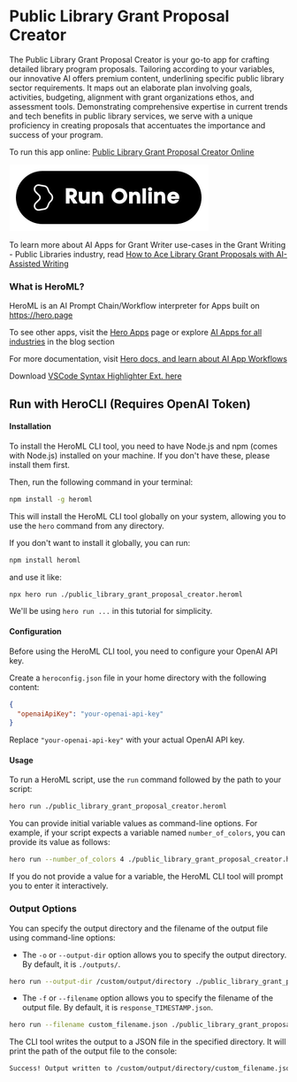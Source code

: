 # Public Library Grant Proposal Creator

The Public Library Grant Proposal Creator is your go-to app for crafting detailed library program proposals. Tailoring according to your variables, our innovative AI offers premium content, underlining specific public library sector requirements. It maps out an elaborate plan involving goals, activities, budgeting, alignment with grant organizations ethos, and assessment tools. Demonstrating comprehensive expertise in current trends and tech benefits in public library services, we serve with a unique proficiency in creating proposals that accentuates the importance and success of your program.

To run this app online: [Public Library Grant Proposal Creator Online](https://hero.page/app/public-library-grant-proposal-creator-ai-driven-library-proposal-innovator/OXrvgcyms4ZwY9xQpheA)

[![Run Public Library Grant Proposal Creator Online](/assets/run.svg)](https://hero.page/app/public-library-grant-proposal-creator-ai-driven-library-proposal-innovator/OXrvgcyms4ZwY9xQpheA)

To learn more about AI Apps for Grant Writer use-cases in the Grant Writing - Public Libraries industry, read [How to Ace Library Grant Proposals with AI-Assisted Writing](https://hero.page/blog/ai/grant-writing-public-libraries/how-to-ace-library-grant-proposals-with-ai-assisted-writing/170927)

### What is HeroML?
HeroML is an AI Prompt Chain/Workflow interpreter for Apps built on https://hero.page 

To see other apps, visit the [Hero Apps](https://hero.page/apps) page or explore [AI Apps for all industries](https://hero.page/blog) in the blog section

For more documentation, visit [Hero docs, and learn about AI App Workflows](https://hero.page/tutorials/introduction-to-heroml)

Download [VSCode Syntax Highlighter Ext. here](https://marketplace.visualstudio.com/items?itemName=hero-page.heroml)

## Run with HeroCLI (Requires OpenAI Token)

#### Installation

To install the HeroML CLI tool, you need to have Node.js and npm (comes with Node.js) installed on your machine. If you don't have these, please install them first. 

Then, run the following command in your terminal:

```bash
npm install -g heroml
```

This will install the HeroML CLI tool globally on your system, allowing you to use the `hero` command from any directory.

If you don't want to install it globally, you can run:

```bash
npm install heroml
```

and use it like:

```bash
npx hero run ./public_library_grant_proposal_creator.heroml
```

We'll be using `hero run ...` in this tutorial for simplicity.

#### Configuration

Before using the HeroML CLI tool, you need to configure your OpenAI API key. 

Create a `heroconfig.json` file in your home directory with the following content:

```json
{
  "openaiApiKey": "your-openai-api-key"
}
```

Replace `"your-openai-api-key"` with your actual OpenAI API key.

#### Usage

To run a HeroML script, use the `run` command followed by the path to your script:

```bash
hero run ./public_library_grant_proposal_creator.heroml
```

You can provide initial variable values as command-line options. For example, if your script expects a variable named `number_of_colors`, you can provide its value as follows:

```bash
hero run --number_of_colors 4 ./public_library_grant_proposal_creator.heroml
```

If you do not provide a value for a variable, the HeroML CLI tool will prompt you to enter it interactively.

### Output Options

You can specify the output directory and the filename of the output file using command-line options:

- The `-o` or `--output-dir` option allows you to specify the output directory. By default, it is `./outputs/`.

```bash
hero run --output-dir /custom/output/directory ./public_library_grant_proposal_creator.heroml
```

- The `-f` or `--filename` option allows you to specify the filename of the output file. By default, it is `response_TIMESTAMP.json`.

```bash
hero run --filename custom_filename.json ./public_library_grant_proposal_creator.heroml
```

The CLI tool writes the output to a JSON file in the specified directory. It will print the path of the output file to the console:

```bash
Success! Output written to /custom/output/directory/custom_filename.json
```

